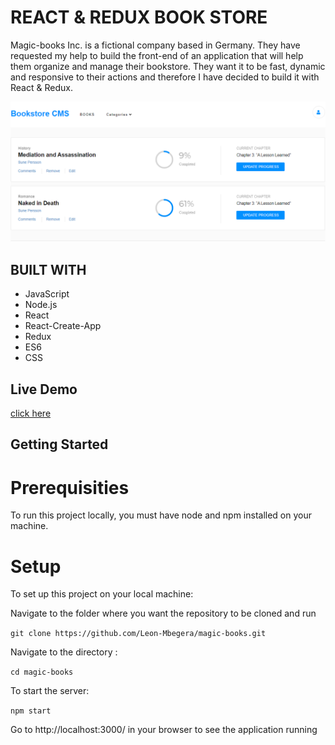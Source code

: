 # REACT & REDUX BOOK STORE
Magic-books Inc. is a fictional company based in Germany. They have requested my help to build the front-end of an application that will help them organize and manage their bookstore. They want it to be fast, dynamic and responsive to their actions and therefore I have decided to build it with React & Redux.

![](src/assets/scrshot.png)

## BUILT WITH
- JavaScript
- Node.js
- React
- React-Create-App
- Redux
- ES6
- CSS

## Live Demo
[click here](https://leonsbookstore.herokuapp.com)

## Getting Started
# Prerequisities

To run this project locally, you must have node and npm installed on your machine.

# Setup
To set up this project on your local machine:

Navigate to the folder where you want the repository to be cloned and run 

`git clone https://github.com/Leon-Mbegera/magic-books.git`

Navigate to the directory :

`cd magic-books`

To start the server: 

`npm start`

Go to http://localhost:3000/ in your browser to see the application running